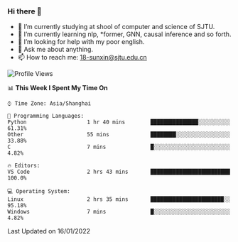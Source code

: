 ### Hi there 👋

<!--
**sunxin000/sunxin000** is a ✨ _special_ ✨ repository because its `README.md` (this file) appears on your GitHub profile.

Here are some ideas to get you started:

- 🔭 I’m currently working on ...
- 🌱 I’m currently learning ...
- 👯 I’m looking to collaborate on ...
- 🤔 I’m looking for help with ...
- 💬 Ask me about ...
- 📫 How to reach me: ...
- 😄 Pronouns: ...
- ⚡ Fun fact: ...
-->
- 🏫 I’m currently studying at shool of computer and science of SJTU.
- 🌱 I’m currently learning nlp, \*former, GNN, causal inference and so forth.
- 🤔 I’m looking for help with my poor english.
- 💬 Ask me about anything.
- 📫 How to reach me: 18-sunxin@sjtu.edu.cn
<!--START_SECTION:waka-->
![Profile Views](http://img.shields.io/badge/Profile%20Views-0-blue)

📊 **This Week I Spent My Time On** 

```text
⌚︎ Time Zone: Asia/Shanghai

💬 Programming Languages: 
Python                   1 hr 40 mins        ███████████████░░░░░░░░░░   61.31% 
Other                    55 mins             ████████░░░░░░░░░░░░░░░░░   33.88% 
C                        7 mins              █░░░░░░░░░░░░░░░░░░░░░░░░   4.82%

🔥 Editors: 
VS Code                  2 hrs 43 mins       █████████████████████████   100.0%

💻 Operating System: 
Linux                    2 hrs 35 mins       ███████████████████████░░   95.18% 
Windows                  7 mins              █░░░░░░░░░░░░░░░░░░░░░░░░   4.82%

```


 Last Updated on 16/01/2022
<!--END_SECTION:waka-->
